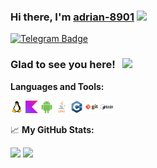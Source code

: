 ### Hi there, I'm <a href="https://github.com/adrian-8901" target="_blank"> adrian-8901</a> <img src="https://media.giphy.com/media/hvRJCLFzcasrR4ia7z/giphy.gif" width="25px">

[![Telegram Badge](https://img.shields.io/badge/-Telegram-0088cc?style=flat-square&logo=Telegram&logoColor=white)](https://t.me/P4042)

### Glad to see you here! &nbsp; ![](https://visitor-badge.glitch.me/badge?page_id=adrian-8901.adrian-8901)
**Languages and Tools:**  

<code><img height="20" src="https://raw.githubusercontent.com/github/explore/80688e429a7d4ef2fca1e82350fe8e3517d3494d/topics/linux/linux.png"></code>
<code><img height="20" src="https://raw.githubusercontent.com/github/explore/80688e429a7d4ef2fca1e82350fe8e3517d3494d/topics/kotlin/kotlin.png"></code>
<code><img height="20" src="https://raw.githubusercontent.com/github/explore/80688e429a7d4ef2fca1e82350fe8e3517d3494d/topics/android/android.png"></code>
<code><img height="20" src="https://raw.githubusercontent.com/github/explore/80688e429a7d4ef2fca1e82350fe8e3517d3494d/topics/java/java.png"></code>
<code><img height="20" src="https://raw.githubusercontent.com/github/explore/80688e429a7d4ef2fca1e82350fe8e3517d3494d/topics/cpp/cpp.png"></code>
<code><img height="20" src="https://raw.githubusercontent.com/github/explore/80688e429a7d4ef2fca1e82350fe8e3517d3494d/topics/git/git.png"></code>
<code><img height="20" src="https://raw.githubusercontent.com/github/explore/80688e429a7d4ef2fca1e82350fe8e3517d3494d/topics/bash/bash.png"></code>


📈 **My GitHub Stats:**

<p>
  <img height="180em" src="https://github-readme-stats.vercel.app/api?username=adrian-8901&show_icons=true&hide_border=true&&count_private=true&include_all_commits=true" />
  <img height="180em" src="https://github-readme-stats.vercel.app/api/top-langs/?username=adrian-8901&exclude_repo=CherishOS&show_icons=true&hide_border=true&layout=compact&langs_count=8"/>
</p>
